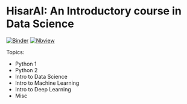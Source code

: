 # HisarAI: An Introductory course in Data Science
[![Binder](https://mybinder.org/badge_logo.svg)](https://mybinder.org/v2/gh/uGokalp/HisarAI/master)
[![Nbview](https://github.com/jupyter/design/blob/master/logos/Badges/nbviewer_badge.svg)](https://nbviewer.jupyter.org/github/uGokalp/HisarAI/)







Topics:
  - Python 1
  - Python 2
  - Intro to Data Science
  - Intro to Machine Learning
  - Intro to Deep Learning
  - Misc

